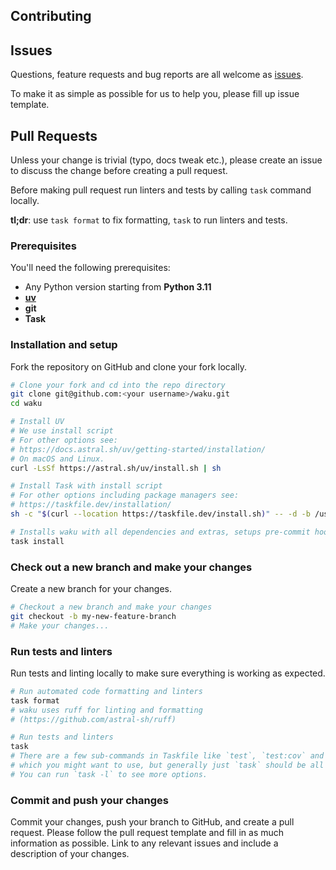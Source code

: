 ## Contributing

## Issues

Questions, feature requests and bug reports are all welcome as [issues](https://github.com/waku-py/waku/issues/new/choose).

To make it as simple as possible for us to help you, please fill up issue template.

## Pull Requests

Unless your change is trivial (typo, docs tweak etc.), please create an issue to discuss the change before
creating a pull request.

Before making pull request run linters and tests by calling `task` command locally.

**tl;dr**: use `task format` to fix formatting, `task` to run linters and tests.

### Prerequisites

You'll need the following prerequisites:

- Any Python version starting from **Python 3.11**
- [**uv**](https://docs.astral.sh/uv/getting-started/installation/)
- **git**
- **Task**

### Installation and setup

Fork the repository on GitHub and clone your fork locally.

```bash
# Clone your fork and cd into the repo directory
git clone git@github.com:<your username>/waku.git
cd waku

# Install UV
# We use install script
# For other options see:
# https://docs.astral.sh/uv/getting-started/installation/
# On macOS and Linux.
curl -LsSf https://astral.sh/uv/install.sh | sh

# Install Task with install script
# For other options including package managers see:
# https://taskfile.dev/installation/
sh -c "$(curl --location https://taskfile.dev/install.sh)" -- -d -b /usr/local/bin

# Installs waku with all dependencies and extras, setups pre-commit hooks.
task install
```

### Check out a new branch and make your changes

Create a new branch for your changes.

```bash
# Checkout a new branch and make your changes
git checkout -b my-new-feature-branch
# Make your changes...
```

### Run tests and linters

Run tests and linting locally to make sure everything is working as expected.

```bash
# Run automated code formatting and linters
task format
# waku uses ruff for linting and formatting
# (https://github.com/astral-sh/ruff)

# Run tests and linters
task
# There are a few sub-commands in Taskfile like `test`, `test:cov` and `lint`
# which you might want to use, but generally just `task` should be all you need.
# You can run `task -l` to see more options.
```

### Commit and push your changes

Commit your changes, push your branch to GitHub, and create a pull request.
Please follow the pull request template and fill in as much information as possible. Link to any relevant issues and include a description of your changes.
